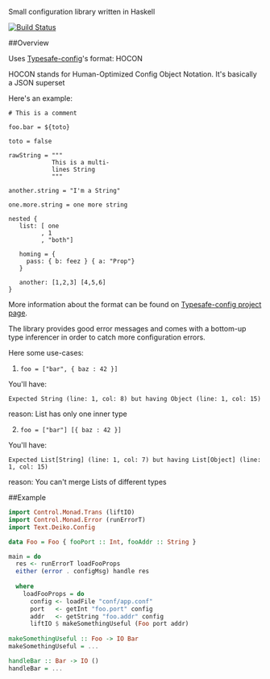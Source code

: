 Small configuration library written in Haskell

[![Build Status](https://travis-ci.org/YoEight/deiko-config.png?branch=master)](https://travis-ci.org/YoEight/deiko-config)

##Overview

Uses [Typesafe-config](https://github.com/typesafehub/config)'s format: HOCON

HOCON stands for Human-Optimized Config Object Notation. It's basically a JSON superset

Here's an example:

```
# This is a comment

foo.bar = ${toto}

toto = false

rawString = """
            This is a multi-
            lines String
            """

another.string = "I'm a String"

one.more.string = one more string

nested {
   list: [ one
         , 1
         , "both"]
   
   homing = { 
     pass: { b: feez } { a: "Prop"}
   }

   another: [1,2,3] [4,5,6]
}
```

More information about the format can be found on [Typesafe-config project page](https://github.com/typesafehub/config).

The library provides good error messages and comes with a bottom-up type inferencer in order to catch more configuration errors.

Here some use-cases:

1) `foo = ["bar", { baz : 42 }]`

You'll have:

```
Expected String (line: 1, col: 8) but having Object (line: 1, col: 15)
```

reason: List has only one inner type

2) `foo = ["bar"] [{ baz : 42 }]`

You'll have:

```
Expected List[String] (line: 1, col: 7) but having List[Object] (line: 1, col: 15)
```

reason: You can't merge Lists of different types

##Example

```haskell
import Control.Monad.Trans (liftIO)
import Control.Monad.Error (runErrorT)
import Text.Deiko.Config

data Foo = Foo { fooPort :: Int, fooAddr :: String }

main = do
  res <- runErrorT loadFooProps
  either (error . configMsg) handle res
 
  where
    loadFooProps = do
      config <- loadFile "conf/app.conf"
      port   <- getInt "foo.port" config
      addr   <- getString "foo.addr" config
      liftIO $ makeSomethingUseful (Foo port addr)
      
makeSomethingUseful :: Foo -> IO Bar
makeSomethingUseful = ...

handleBar :: Bar -> IO ()
handleBar = ...

```

